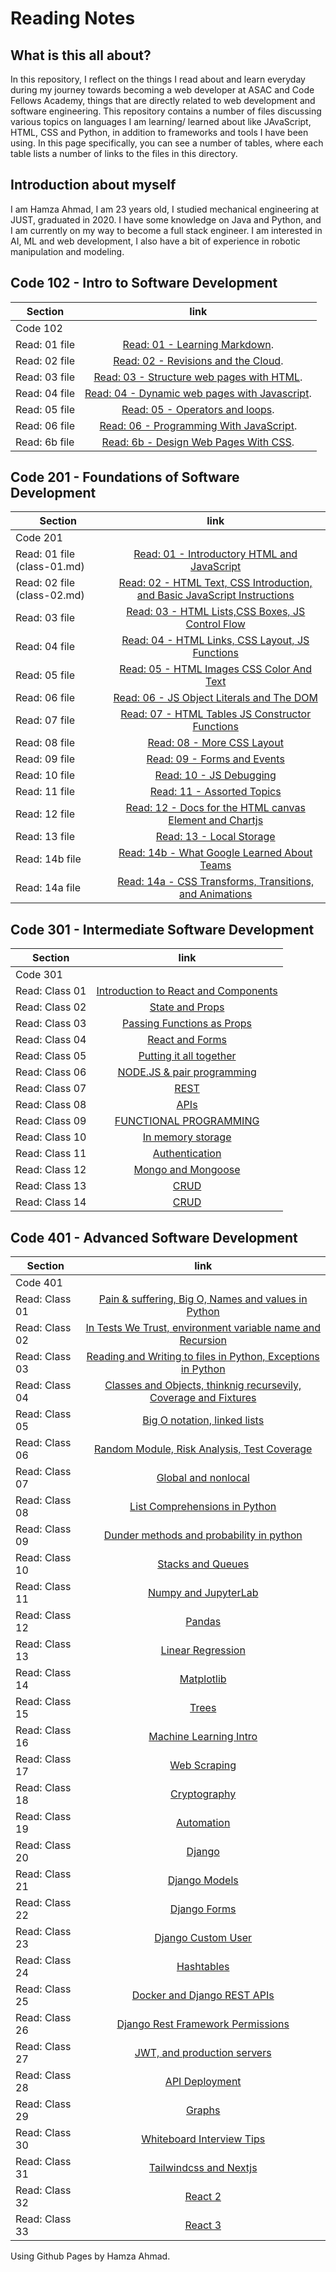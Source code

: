 # Reading Notes

## What is this all about?

In this repository, I reflect on the things I read about and learn everyday during my journey towards becoming a web developer at ASAC and Code Fellows Academy, things that are directly related to web development and software engineering. This repository contains a number of files discussing various topics on languages I am learning/ learned about like JAvaScript, HTML, CSS and Python, in addition to frameworks and tools I have been using. In this page specifically, you can see a number of tables, where each table lists a number of links to the files in this directory.

## Introduction about myself

I am Hamza Ahmad, I am 23 years old, I studied mechanical engineering at JUST, graduated in 2020. I have some knowledge on Java and Python, and I am currently on my way to become a full stack engineer. I am interested in AI, ML and web development, I also have a bit of experience in robotic manipulation and modeling.

## Code 102 - Intro to Software Development

| Section       |                                                                link                                                                |
| ------------- | :--------------------------------------------------------------------------------------------------------------------------------: |
| Code 102      |                                                                                                                                    |
| Read: 01 file |                        [Read: 01 - Learning Markdown](https://hamzaahmad97.github.io/reading-notes/Read01).                        |
| Read: 02 file |                     [Read: 02 - Revisions and the Cloud](https://hamzaahmad97.github.io/reading-notes/Read02).                     |
| Read: 03 file |   [Read: 03 - Structure web pages with HTML](https://hamzaahmad97.github.io/reading-notes/Read03-structure_web_pages_with_HTML).   |
| Read: 04 file | [Read: 04 - Dynamic web pages with Javascript](https://hamzaahmad97.github.io/reading-notes/Read04_DynamicWebPagesWithJavaScript). |
| Read: 05 file |              [Read: 05 - Operators and loops](https://hamzaahmad97.github.io/reading-notes/Read05-OperatorsAndLoops).              |
| Read: 06 file |      [Read: 06 - Programming With JavaScript](https://hamzaahmad97.github.io/reading-notes/Read06_ProgrammingWithJavaScript).      |
| Read: 6b file |         [Read: 6b - Design Web Pages With CSS](https://hamzaahmad97.github.io/reading-notes/Read6b_DesignWebPagesWithCSS).         |

## Code 201 - Foundations of Software Development

| Section                     |                                                                         link                                                                          |
| --------------------------- | :---------------------------------------------------------------------------------------------------------------------------------------------------: |
| Code 201                    |                                                                                                                                                       |
| Read: 01 file (class-01.md) |                         [Read: 01 - Introductory HTML and JavaScript](https://hamzaahmad97.github.io/reading-notes/class-01)                          |
| Read: 02 file (class-02.md) |          [Read: 02 - HTML Text, CSS Introduction, and Basic JavaScript Instructions](https://hamzaahmad97.github.io/reading-notes/class-02)           |
| Read: 03 file               |        [Read: 03 - HTML Lists,CSS Boxes, JS Control Flow](https://hamzaahmad97.github.io/reading-notes/Read03-HTMLListsCSSBoxesJSControlFlow)         |
| Read: 04 file               |         [Read: 04 - HTML Links, CSS Layout, JS Functions](https://hamzaahmad97.github.io/reading-notes/Read04-HTMLLinksCSSLayoutJSFunctions)          |
| Read: 05 file               |              [Read: 05 - HTML Images CSS Color And Text](https://hamzaahmad97.github.io/reading-notes/Read05-HTMLImagesCSSColorAndText)               |
| Read: 06 file               |                [Read: 06 - JS Object Literals and The DOM](https://hamzaahmad97.github.io/reading-notes/Read06-JSObjectLiteralsTheDOM)                |
| Read: 07 file               |        [Read: 07 - HTML Tables JS Constructor Functions](https://hamzaahmad97.github.io/reading-notes/Read07-HTMLTablesJSConstructorFunctions)        |
| Read: 08 file               |                            [Read: 08 - More CSS Layout](https://hamzaahmad97.github.io/reading-notes/Read08-MoreCSSLayout)                            |
| Read: 09 file               |                           [Read: 09 - Forms and Events](https://hamzaahmad97.github.io/reading-notes/Read09-FormsandEvents)                           |
| Read: 10 file               |                              [Read: 10 - JS Debugging](https://hamzaahmad97.github.io/reading-notes/Read10-JSDebugging)                               |
| Read: 11 file               |                           [Read: 11 - Assorted Topics](https://hamzaahmad97.github.io/reading-notes/Read11-AssortedTopics)                            |
| Read: 12 file               | [Read: 12 - Docs for the HTML canvas Element and Chartjs](https://hamzaahmad97.github.io/reading-notes/Read12-DocsfortheHTMLcanvasElementAndChartjs)  |
| Read: 13 file               |                             [Read: 13 - Local Storage](https://hamzaahmad97.github.io/reading-notes/Read13-LocalStorage)                              |
| Read: 14b file              |            [Read: 14b - What Google Learned About Teams](https://hamzaahmad97.github.io/reading-notes/Read14b-WhatGoogleLearnedAboutTeams)            |
| Read: 14a file              | [Read: 14a - CSS Transforms, Transitions, and Animations](https://hamzaahmad97.github.io/reading-notes/Read14a-CSSTransformsTransitionsandAnimations) |

## Code 301 - Intermediate Software Development

| Section        |                                                link                                                |
| -------------- | :------------------------------------------------------------------------------------------------: |
| Code 301       |                                                                                                    |
| Read: Class 01 | [Introduction to React and Components](https://hamzaahmad97.github.io/reading-notes/Read-Class-01) |
| Read: Class 02 |           [State and Props](https://hamzaahmad97.github.io/reading-notes/Read-Class-02)            |
| Read: Class 03 |      [Passing Functions as Props](https://hamzaahmad97.github.io/reading-notes/Read-Class-03)      |
| Read: Class 04 |           [React and Forms](https://hamzaahmad97.github.io/reading-notes/Read-Class-04)            |
| Read: Class 05 |       [Putting it all together](https://hamzaahmad97.github.io/reading-notes/Read-Class-05)        |
| Read: Class 06 |      [NODE.JS & pair programming](https://hamzaahmad97.github.io/reading-notes/Read-Class-06)      |
| Read: Class 07 |                 [REST](https://hamzaahmad97.github.io/reading-notes/Read-Class-07)                 |
| Read: Class 08 |                 [APIs](https://hamzaahmad97.github.io/reading-notes/Read-Class-08)                 |
| Read: Class 09 |        [FUNCTIONAL PROGRAMMING](https://hamzaahmad97.github.io/reading-notes/Read-Class-09)        |
| Read: Class 10 |          [In memory storage](https://hamzaahmad97.github.io/reading-notes/Read-Class-10)           |
| Read: Class 11 |            [Authentication](https://hamzaahmad97.github.io/reading-notes/Read-Class-11)            |
| Read: Class 12 |          [Mongo and Mongoose](https://hamzaahmad97.github.io/reading-notes/Read-Class-12)          |
| Read: Class 13 |                 [CRUD](https://hamzaahmad97.github.io/reading-notes/Read-Class-13)                 |
| Read: Class 14 |                 [CRUD](https://hamzaahmad97.github.io/reading-notes/Read-Class-14)                 |

## Code 401 - Advanced Software Development

| Section        |                                                             link                                                             |
| -------------- | :--------------------------------------------------------------------------------------------------------------------------: |
| Code 401       |                                                                                                                              |
| Read: Class 01 |       [Pain & suffering, Big O, Names and values in Python ](https://hamzaahmad97.github.io/reading-notes/Read-01-401)       |
| Read: Class 02 |    [In Tests We Trust, environment variable name and Recursion](https://hamzaahmad97.github.io/reading-notes/Read-02-401)    |
| Read: Class 03 |   [Reading and Writing to files in Python, Exceptions in Python](https://hamzaahmad97.github.io/reading-notes/Read-03-401)   |
| Read: Class 04 | [Classes and Objects, thinknig recursevily, Coverage and Fixtures](https://hamzaahmad97.github.io/reading-notes/Read-04-401) |
| Read: Class 05 |                   [Big O notation, linked lists](https://hamzaahmad97.github.io/reading-notes/Read-05-401)                   |
| Read: Class 06 |           [Random Module, Risk Analysis, Test Coverage](https://hamzaahmad97.github.io/reading-notes/Read-06-401)            |
| Read: Class 07 |                       [Global and nonlocal](https://hamzaahmad97.github.io/reading-notes/Read-07-401)                        |
| Read: Class 08 |                  [List Comprehensions in Python](https://hamzaahmad97.github.io/reading-notes/Read-08-401)                   |
| Read: Class 09 |             [Dunder methods and probability in python](https://hamzaahmad97.github.io/reading-notes/Read-09-401)             |
| Read: Class 10 |                        [Stacks and Queues](https://hamzaahmad97.github.io/reading-notes/Read-10-401)                         |
| Read: Class 11 |                       [Numpy and JupyterLab](https://hamzaahmad97.github.io/reading-notes/Read-11-401)                       |
| Read: Class 12 |                              [Pandas](https://hamzaahmad97.github.io/reading-notes/Read-12-401)                              |
| Read: Class 13 |                        [Linear Regression](https://hamzaahmad97.github.io/reading-notes/Read-13-401)                         |
| Read: Class 14 |                        [Matplotlib](https://hamzaahmad97.github.io/reading-notes/Read-14-401)                         |
| Read: Class 15 |                        [Trees](https://hamzaahmad97.github.io/reading-notes/Read-15-401)                         |
| Read: Class 16 |                        [Machine Learning Intro](https://hamzaahmad97.github.io/reading-notes/Read-16-401)                         |
| Read: Class 17 |                        [Web Scraping](https://hamzaahmad97.github.io/reading-notes/Read-17-401)                         |
| Read: Class 18 |                        [Cryptography](https://hamzaahmad97.github.io/reading-notes/Read-18-401)                         |
| Read: Class 19 |                        [Automation](https://hamzaahmad97.github.io/reading-notes/Read-19-401)                         |
| Read: Class 20 |                        [Django](https://hamzaahmad97.github.io/reading-notes/Read-20-401)                         |
| Read: Class 21 |                        [Django Models](https://hamzaahmad97.github.io/reading-notes/Read-21-401)                         |
| Read: Class 22 |                        [Django Forms]()                         |
| Read: Class 23 |                        [Django Custom User](https://hamzaahmad97.github.io/reading-notes/Read-23-401)                         |
| Read: Class 24 |                        [Hashtables](https://hamzaahmad97.github.io/reading-notes/Read-24-401)                         |
| Read: Class 25 |                        [Docker and Django REST APIs](https://hamzaahmad97.github.io/reading-notes/Read-25-401)                         |
| Read: Class 26 |                        [Django Rest Framework Permissions](https://hamzaahmad97.github.io/reading-notes/Read-26-401)                         |
| Read: Class 27 |                        [JWT, and production servers](https://hamzaahmad97.github.io/reading-notes/Read-27-401)                         |
| Read: Class 28 |                        [API Deployment](https://hamzaahmad97.github.io/reading-notes/Read-28-401)                         |
| Read: Class 29 |                        [Graphs](https://hamzaahmad97.github.io/reading-notes/Read-29-401)                         |
| Read: Class 30 |                        [Whiteboard Interview Tips](https://hamzaahmad97.github.io/reading-notes/Read-30-401)                         |
| Read: Class 31 |                        [Tailwindcss and Nextjs](https://hamzaahmad97.github.io/reading-notes/Read-31-401)                         |
| Read: Class 32 |                        [React 2](https://hamzaahmad97.github.io/reading-notes/Read-32-401)                         |
| Read: Class 33 |                        [React 3](https://hamzaahmad97.github.io/reading-notes/Read-33-401)                         |

Using Github Pages by Hamza Ahmad.
